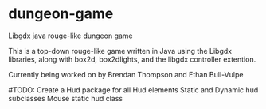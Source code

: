 # dungeon-game
Libgdx java rouge-like dungeon game

This is a top-down rouge-like game written in Java using the Libgdx libraries, along with box2d, box2dlights, and the libgdx controller extention.

Currently being worked on by Brendan Thompson and Ethan Bull-Vulpe

#TODO:
  Create a Hud package for all Hud elements 
  Static  and Dynamic hud subclasses
  Mouse static hud class
  
